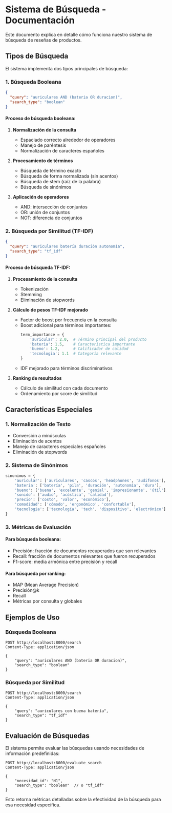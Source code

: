 # Sistema de Búsqueda - Documentación

Este documento explica en detalle cómo funciona nuestro sistema de búsqueda de reseñas de productos.

## Tipos de Búsqueda

El sistema implementa dos tipos principales de búsqueda:

### 1. Búsqueda Booleana

```json
{
  "query": "auriculares AND (bateria OR duracion)",
  "search_type": "boolean"
}
```

#### Proceso de búsqueda booleana:
1. **Normalización de la consulta**
   - Espaciado correcto alrededor de operadores
   - Manejo de paréntesis
   - Normalización de caracteres españoles

2. **Procesamiento de términos**
   - Búsqueda de término exacto
   - Búsqueda de forma normalizada (sin acentos)
   - Búsqueda de stem (raíz de la palabra)
   - Búsqueda de sinónimos

3. **Aplicación de operadores**
   - AND: intersección de conjuntos
   - OR: unión de conjuntos
   - NOT: diferencia de conjuntos

### 2. Búsqueda por Similitud (TF-IDF)

```json
{
  "query": "auriculares batería duración autonomía",
  "search_type": "tf_idf"
}
```

#### Proceso de búsqueda TF-IDF:
1. **Procesamiento de la consulta**
   - Tokenización
   - Stemming
   - Eliminación de stopwords

2. **Cálculo de pesos TF-IDF mejorado**
   - Factor de boost por frecuencia en la consulta
   - Boost adicional para términos importantes:
     ```python
     term_importance = {
         'auricular': 2.0,  # Término principal del producto
         'bateria': 1.5,    # Característica importante
         'bueno': 1.2,      # Calificador de calidad
         'tecnologia': 1.1  # Categoría relevante
     }
     ```
   - IDF mejorado para términos discriminativos

3. **Ranking de resultados**
   - Cálculo de similitud con cada documento
   - Ordenamiento por score de similitud

## Características Especiales

### 1. Normalización de Texto
- Conversión a minúsculas
- Eliminación de acentos
- Manejo de caracteres especiales españoles
- Eliminación de stopwords

### 2. Sistema de Sinónimos
```python
sinonimos = {
    'auricular': ['auriculares', 'cascos', 'headphones', 'audifonos'],
    'bateria': ['batería', 'pila', 'duración', 'autonomía', 'dura'],
    'bueno': ['buena', 'excelente', 'genial', 'impresionante', 'útil'],
    'sonido': ['audio', 'acústica', 'calidad'],
    'precio': ['costo', 'valor', 'económico'],
    'comodidad': ['cómodo', 'ergonómico', 'confortable'],
    'tecnologia': ['tecnología', 'tech', 'dispositivo', 'electrónico']
}
```

### 3. Métricas de Evaluación

#### Para búsqueda booleana:
- Precisión: fracción de documentos recuperados que son relevantes
- Recall: fracción de documentos relevantes que fueron recuperados
- F1-score: media armónica entre precisión y recall

#### Para búsqueda por ranking:
- MAP (Mean Average Precision)
- Precisión@k
- Recall
- Métricas por consulta y globales

## Ejemplos de Uso

### Búsqueda Booleana
```http
POST http://localhost:8000/search
Content-Type: application/json

{
    "query": "auriculares AND (bateria OR duracion)",
    "search_type": "boolean"
}
```

### Búsqueda por Similitud
```http
POST http://localhost:8000/search
Content-Type: application/json

{
    "query": "auriculares con buena batería",
    "search_type": "tf_idf"
}
```

## Evaluación de Búsquedas
El sistema permite evaluar las búsquedas usando necesidades de información predefinidas:

```http
POST http://localhost:8000/evaluate_search
Content-Type: application/json

{
    "necesidad_id": "N1",
    "search_type": "boolean"  // o "tf_idf"
}
```

Esto retorna métricas detalladas sobre la efectividad de la búsqueda para esa necesidad específica. 